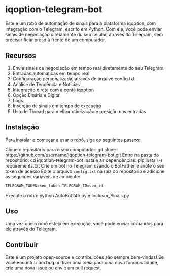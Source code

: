 # iqoption-telegram-bot

Este é um robô de automação de sinais para a plataforma iqoption, com integração com o Telegram, escrito em Python. Com ele, você pode enviar sinais de negociação diretamente do seu celular, através do Telegram, sem precisar ficar preso à frente de um computador.

## Recursos
1. Envie sinais de negociação em tempo real diretamente do seu Telegram
2. Entradas automáticas em tempo real
3. Configuração personalizada, através de arquivo config.txt
4. Análise de Tendência e Notícias
5. Integração direta com a conta iqoption
6. Opção Binária e Digital
7. Logs
8. Inserção de sinais em tempo de execução
9. Uso de Thread para melhor otimização e presição nas entradas

## Instalação
Para instalar e começar a usar o robô, siga os seguintes passos:

Clone o repositório para o seu computador: git clone https://github.com/username/iqoption-telegram-bot.git
Entre na pasta do repositório: cd iqoption-telegram-bot
Instale as dependências: pip install -r requirements.txt
Crie um bot no Telegram usando o BotFather e anote o seu token de acesso
Edite o arquivo `config.txt` na raiz do repositório e adicione as seguintes variáveis de ambiente:

`TELEGRAM_TOKEN=seu_token
TELEGRAM_ID=seu_id
`

Execute o robô: python AutoBot24h.py e Inclusor_Sinais.py

## Uso
Uma vez que o robô esteja em execução, você pode enviar comandos para ele através do Telegram. 

## Contribuir
Este é um projeto open-source e contribuições são sempre bem-vindas! Se você encontrar um bug ou tiver uma ideia para uma nova funcionalidade, crie uma nova issue ou envie um pull request.



